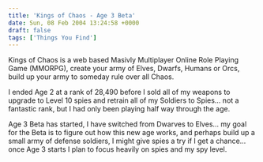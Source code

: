 ```yaml
---
title: 'Kings of Chaos - Age 3 Beta'
date: Sun, 08 Feb 2004 13:24:58 +0000
draft: false
tags: ['Things You Find']
---
```


Kings of Chaos is a web based Masivly Multiplayer Online Role Playing Game (MMORPG), create your army of Elves, Dwarfs, Humans or Orcs, build up your army to someday rule over all Chaos.

I ended Age 2 at a rank of 28,490 before I sold all of my weapons to upgrade to Level 10 spies and retrain all of my Soldiers to Spies… not a fantastic rank, but I had only been playing half way through the age.

Age 3 Beta has started, I have switched from Dwarves to Elves… my goal for the Beta is to figure out how this new age works, and perhaps build up a small army of defense soldiers, I might give spies a try if I get a chance… once Age 3 starts I plan to focus heavily on spies and my spy level.